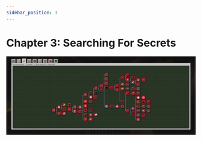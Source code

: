 ```yaml
---
sidebar_position: 3
---
```


# Chapter 3: Searching For Secrets

![Chapter 3 Advancement Page](./img/chapter_3.png)
